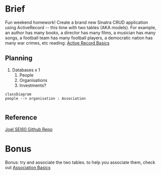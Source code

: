 # Brief

Fun weekend homework! Create a brand new Sinatra CRUD application using ActiveRecord -- this time with two tables (AKA models). For example, an author has many books, a director has many films, a musician has many songs, a football team has many football players, a democratic nation has many war crimes, etc
reading: [Active Record Basics](https://guides.rubyonrails.org/v5.2/active_record_basics.html)

## Planning

1. Databases x 1
   1. People
   2. Organisations
   3. Investments?

```mermaid
classDiagram
people --> organisation : Association


```

## Reference

[Joel SEI60 Github Repo](https://github.com/wofockham/sei-60/tree/main/03-databases/butterflies-activerecord)

# Bonus

Bonus: try and associate the two tables.
to help you associate them, check out [Association Basics](https://guides.rubyonrails.org/v5.2/association_basics.html)